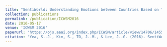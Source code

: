 ```yaml
---
title: "SentiWorld: Understanding Emotions between Countries Based on Tweets"
collection: publications
permalink: /publication/ICWSM2016
date: 2016-05-17
venue: 'ICWSM 2016'
paperurl: 'https://ojs.aaai.org/index.php/ICWSM/article/view/14706/14555'
citation: 'Yea, S.-J., Kim, S., TO, J.-M., & Lee, J.-G. (2016). SentiWorld: Understanding Emotions between Countries Based on Tweets. ICWSM Demo.'
---
```


